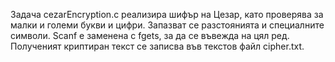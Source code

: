 Задача cezarEncryption.c реализира шифър на Цезар, като проверява за малки и големи букви и цифри. Запазват се разстоянията и специалните символи. Scanf е заменена с fgets, за да се въвежда на цял ред. Полученият криптиран текст се записва във текстов файл cipher.txt.
